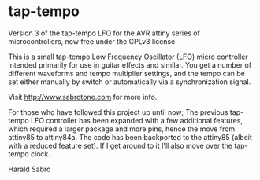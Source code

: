 # tap-tempo
Version 3 of the tap-tempo LFO for the AVR attiny series of microcontrollers, now free under the GPLv3 license.

This is a small tap-tempo Low Frequency Oscillator (LFO) micro controller intended primarily for use in guitar effects and similar. You get a number of different waveforms and tempo multiplier settings, and the tempo can be set either manually by switch or automatically via a synchronization signal.

Visit http://www.sabrotone.com for more info.

For those who have followed this project up until now; The previous tap-tempo LFO controller has been expanded with a few additional features, which required a larger package and more pins, hence the move from attiny85 to attiny84a. The code has been backported to the attiny85 (albeit with a reduced feature set). If I get around to it I'll also move over the tap-tempo clock.

Harald Sabro
